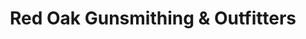 ---
title: "Red Oak Gunsmithing & Outfitters"
url: /onaway/red-oak-gunsmithing-und-outfitters/
shop: Waffen
---